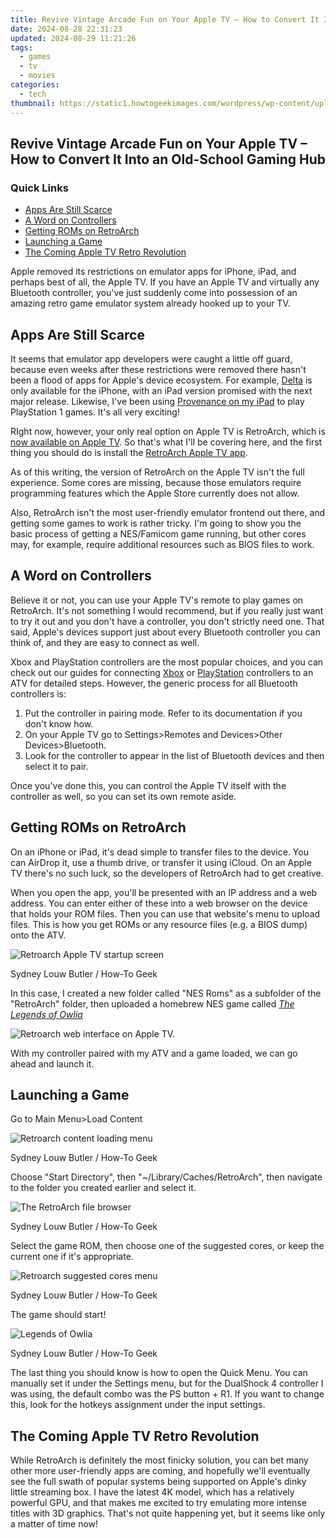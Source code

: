 ```yaml
---
title: Revive Vintage Arcade Fun on Your Apple TV – How to Convert It Into an Old-School Gaming Hub
date: 2024-08-28 22:31:23
updated: 2024-08-29 11:21:26
tags:
  - games
  - tv
  - movies
categories:
  - tech
thumbnail: https://static1.howtogeekimages.com/wordpress/wp-content/uploads/2024/05/a-tv-showing-retroarch-running-an-nes-game-on-the-apple-tv.jpg
---
```


## Revive Vintage Arcade Fun on Your Apple TV – How to Convert It Into an Old-School Gaming Hub

### Quick Links

* [Apps Are Still Scarce](https://facebook-clips.techidaily.com/in-2024-secure-your-fb-story-views-with-these-5-techniques/)
* [A Word on Controllers](https://screen-capture.techidaily.com/new-exploring-the-depth-of-bandicams-recording-features-and-techniques/)
* [Getting ROMs on RetroArch](https://solve-popular.techidaily.com/boost-website-performance-with-cookiebot-integration-the-key-to-successful-seo-strategies/)
* [Launching a Game](https://fox-direct.techidaily.com/updated-insights-sonys-s3700-blu-ray-box-player-for-2024/)
* [The Coming Apple TV Retro Revolution](https://video-capture.techidaily.com/new-in-2024-expert-recommendations-top-5-video-recording-software/)

 Apple removed its restrictions on emulator apps for iPhone, iPad, and perhaps best of all, the Apple TV. If you have an Apple TV and virtually any Bluetooth controller, you've just suddenly come into possession of an amazing retro game emulator system already hooked up to your TV.

##  Apps Are Still Scarce

 It seems that emulator app developers were caught a little off guard, because even weeks after these restrictions were removed there hasn't been a flood of apps for Apple's device ecosystem. For example, [Delta](https://apps.apple.com/us/app/delta-game-emulator/id1048524688) is only available for the iPhone, with an iPad version promised with the next major release. Likewise, I've been using [Provenance on my iPad](https://some-techniques.techidaily.com/new-immersion-in-hue-and-light-dreamcolors-z32-x-explored/) to play PlayStation 1 games. It's all very exciting!

 RIght now, however, your only real option on Apple TV is RetroArch, which is [now available on Apple TV](https://facebook-video-footage.techidaily.com/new-in-2024-capture-every-angle-how-to-create-dynamic-viewpoint-driven-reaction-vids-for-youtube-success/). So that's what I'll be covering here, and the first thing you should do is install the [RetroArch Apple TV app](https://apps.apple.com/us/app/retroarch/id6499539433?platform=appleTV).

 As of this writing, the version of RetroArch on the Apple TV isn't the full experience. Some cores are missing, because those emulators require programming features which the Apple Store currently does not allow.

 Also, RetroArch isn't the most user-friendly emulator frontend out there, and getting some games to work is rather tricky. I'm going to show you the basic process of getting a NES/Famicom game running, but other cores may, for example, require additional resources such as BIOS files to work.

##  A Word on Controllers

 Believe it or not, you can use your Apple TV's remote to play games on RetroArch. It's not something I would recommend, but if you really just want to try it out and you don't have a controller, you don't strictly need one. That said, Apple's devices support just about every Bluetooth controller you can think of, and they are easy to connect as well.

 Xbox and PlayStation controllers are the most popular choices, and you can check out our guides for connecting [Xbox](https://facebook-video-recording.techidaily.com/best-fb-video-extractors-for-ios-devices-ranked-1-for-2024/) or [PlayStation](https://howto.techidaily.com/8-ultimate-fixes-for-google-play-your-samsung-galaxy-z-flip-5-isnt-compatible-drfone-by-drfone-fix-android-problems-fix-android-problems/) controllers to an ATV for detailed steps. However, the generic process for all Bluetooth controllers is:

1. Put the controller in pairing mode. Refer to its documentation if you don't know how.
2. On your Apple TV go to Settings>Remotes and Devices>Other Devices>Bluetooth.
3. Look for the controller to appear in the list of Bluetooth devices and then select it to pair.

 Once you've done this, you can control the Apple TV itself with the controller as well, so you can set its own remote aside.

## 

##  Getting ROMs on RetroArch

 On an iPhone or iPad, it's dead simple to transfer files to the device. You can AirDrop it, use a thumb drive, or transfer it using iCloud. On an Apple TV there's no such luck, so the developers of RetroArch had to get creative.

 When you open the app, you'll be presented with an IP address and a web address. You can enter either of these into a web browser on the device that holds your ROM files. Then you can use that website's menu to upload files. This is how you get ROMs or any resource files (e.g. a BIOS dump) onto the ATV.

![Retroarch Apple TV startup screen](https://static1.howtogeekimages.com/wordpress/wp-content/uploads/2024/05/retroarch-apple-tv-startup-screen.jpg) 

Sydney Louw Butler / How-To Geek

 In this case, I created a new folder called "NES Roms" as a subfolder of the "RetroArch" folder, then uploaded a homebrew NES game called [_The Legends of Owlia_](https://gradualgames.itch.io/the-legends-of-owlia) 

![Retroarch web interface on Apple TV.](https://static1.howtogeekimages.com/wordpress/wp-content/uploads/2024/05/retroarch-web-interface.png) 

 With my controller paired with my ATV and a game loaded, we can go ahead and launch it.

##  Launching a Game

 Go to Main Menu>Load Content

![Retroarch content loading menu](https://static1.howtogeekimages.com/wordpress/wp-content/uploads/2024/05/retroarch-content-loading-menu.jpg) 

Sydney Louw Butler / How-To Geek

 Choose "Start Directory", then "\~/Library/Caches/RetroArch", then navigate to the folder you created earlier and select it.

![The RetroArch file browser](https://static1.howtogeekimages.com/wordpress/wp-content/uploads/2024/05/the-retroarch-file-browser.jpg) 

Sydney Louw Butler / How-To Geek

 Select the game ROM, then choose one of the suggested cores, or keep the current one if it's appropriate.

![Retroarch suggested cores menu](https://static1.howtogeekimages.com/wordpress/wp-content/uploads/2024/05/retroarch-suggested-cores-menu.jpg) 

Sydney Louw Butler / How-To Geek

 The game should start!

![Legends of Owlia](https://static1.howtogeekimages.com/wordpress/wp-content/uploads/2024/05/legends-of-owlia.jpg) 

Sydney Louw Butler / How-To Geek

 The last thing you should know is how to open the Quick Menu. You can manually set it under the Settings menu, but for the DualShock 4 controller I was using, the default combo was the PS button + R1\. If you want to change this, look for the hotkeys assignment under the input settings.

## 

##  The Coming Apple TV Retro Revolution

 While RetroArch is definitely the most finicky solution, you can bet many other more user-friendly apps are coming, and hopefully we'll eventually see the full swath of popular systems being supported on Apple's dinky little streaming box. I have the latest 4K model, which has a relatively powerful GPU, and that makes me excited to try emulating more intense titles with 3D graphics. That's not quite happening yet, but it seems like only a matter of time now!

##

<ins class="adsbygoogle"
     style="display:block"
     data-ad-format="autorelaxed"
     data-ad-client="ca-pub-7571918770474297"
     data-ad-slot="1223367746"></ins>



<ins class="adsbygoogle"
     style="display:block"
     data-ad-client="ca-pub-7571918770474297"
     data-ad-slot="8358498916"
     data-ad-format="auto"
     data-full-width-responsive="true"></ins>
